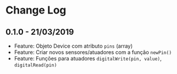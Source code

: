 # Change Log

## 0.1.0 - 21/03/2019

* Feature: Objeto Device com atributo `pins` (array)
* Feature: Criar novos sensores/atuadores com a função `newPin()`
* Feature: Funções para atuadores `digitalWrite(pin, value)`, `digitalRead(pin)`
